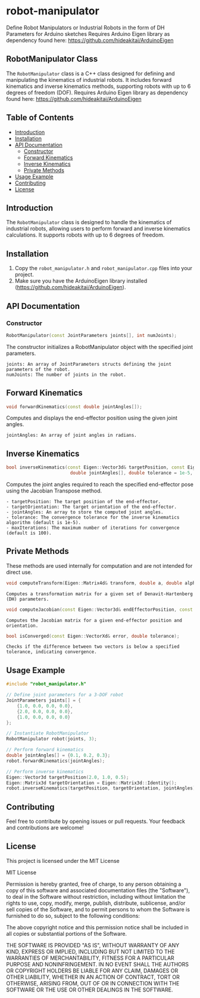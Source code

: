 # robot-manipulator
Define Robot Manipulators or Industrial Robots in the form of DH Parameters for Arduino sketches 
Requires Arduino Eigen library as dependency found here:
https://github.com/hideakitai/ArduinoEigen

## RobotManipulator Class

The `RobotManipulator` class is a C++ class designed for defining and manipulating the kinematics of industrial robots. It includes forward kinematics and inverse kinematics methods, supporting robots with up to 6 degrees of freedom (DOF). Requires Arduino Eigen library as dependency found here: https://github.com/hideakitai/ArduinoEigen

## Table of Contents

- [Introduction](#introduction)
- [Installation](#installation)
- [API Documentation](#api-documentation)
  - [Constructor](#constructor)
  - [Forward Kinematics](#forward-kinematics)
  - [Inverse Kinematics](#inverse-kinematics)
  - [Private Methods](#private-methods)
- [Usage Example](#usage-example)
- [Contributing](#contributing)
- [License](#license)

## Introduction

The `RobotManipulator` class is designed to handle the kinematics of industrial robots, allowing users to perform forward and inverse kinematics calculations. It supports robots with up to 6 degrees of freedom.

## Installation

1. Copy the `robot_manipulator.h` and `robot_manipulator.cpp` files into your project.
2. Make sure you have the ArduinoEigen library installed (https://github.com/hideakitai/ArduinoEigen).

## API Documentation

### Constructor

```cpp
RobotManipulator(const JointParameters joints[], int numJoints);
```

The constructor initializes a RobotManipulator object with the specified joint parameters.

    joints: An array of JointParameters structs defining the joint parameters of the robot.
    numJoints: The number of joints in the robot.

## Forward Kinematics

```cpp
void forwardKinematics(const double jointAngles[]);
```

Computes and displays the end-effector position using the given joint angles.

    jointAngles: An array of joint angles in radians.

## Inverse Kinematics

```cpp
bool inverseKinematics(const Eigen::Vector3d& targetPosition, const Eigen::Matrix3d& targetOrientation,
                        double jointAngles[], double tolerance = 1e-5, int maxIterations = 100);
```

Computes the joint angles required to reach the specified end-effector pose using the Jacobian Transpose method.

    - targetPosition: The target position of the end-effector.
    - targetOrientation: The target orientation of the end-effector.
    - jointAngles: An array to store the computed joint angles.
    - tolerance: The convergence tolerance for the inverse kinematics algorithm (default is 1e-5).
    - maxIterations: The maximum number of iterations for convergence (default is 100).

## Private Methods

These methods are used internally for computation and are not intended for direct use.

```cpp
void computeTransform(Eigen::Matrix4d& transform, double a, double alpha, double d, double theta);
```
    Computes a transformation matrix for a given set of Denavit-Hartenberg (DH) parameters.

```cpp
void computeJacobian(const Eigen::Vector3d& endEffectorPosition, const Eigen::Matrix3d& endEffectorOrientation, Eigen::MatrixXd& jacobian);
```

    Computes the Jacobian matrix for a given end-effector position and orientation.

```cpp
bool isConverged(const Eigen::VectorXd& error, double tolerance);
```

    Checks if the difference between two vectors is below a specified tolerance, indicating convergence.

## Usage Example

```cpp
#include "robot_manipulator.h"

// Define joint parameters for a 3-DOF robot
JointParameters joints[] = {
    {1.0, 0.0, 0.0, 0.0},
    {2.0, 0.0, 0.0, 0.0},
    {1.0, 0.0, 0.0, 0.0}
};

// Instantiate RobotManipulator
RobotManipulator robot(joints, 3);

// Perform forward kinematics
double jointAngles[] = {0.1, 0.2, 0.3};
robot.forwardKinematics(jointAngles);

// Perform inverse kinematics
Eigen::Vector3d targetPosition(2.0, 1.0, 0.5);
Eigen::Matrix3d targetOrientation = Eigen::Matrix3d::Identity();
robot.inverseKinematics(targetPosition, targetOrientation, jointAngles);
```

## Contributing 
Feel free to contribute by opening issues or pull requests. Your feedback and contributions are welcome!

## License
This project is licensed under the MIT License

MIT License

Permission is hereby granted, free of charge, to any person obtaining a copy
of this software and associated documentation files (the "Software"), to deal
in the Software without restriction, including without limitation the rights
to use, copy, modify, merge, publish, distribute, sublicense, and/or sell
copies of the Software, and to permit persons to whom the Software is
furnished to do so, subject to the following conditions:

The above copyright notice and this permission notice shall be included in all
copies or substantial portions of the Software.

THE SOFTWARE IS PROVIDED "AS IS", WITHOUT WARRANTY OF ANY KIND, EXPRESS OR
IMPLIED, INCLUDING BUT NOT LIMITED TO THE WARRANTIES OF MERCHANTABILITY,
FITNESS FOR A PARTICULAR PURPOSE AND NONINFRINGEMENT. IN NO EVENT SHALL THE
AUTHORS OR COPYRIGHT HOLDERS BE LIABLE FOR ANY CLAIM, DAMAGES OR OTHER
LIABILITY, WHETHER IN AN ACTION OF CONTRACT, TORT OR OTHERWISE, ARISING FROM,
OUT OF OR IN CONNECTION WITH THE SOFTWARE OR THE USE OR OTHER DEALINGS IN THE
SOFTWARE.